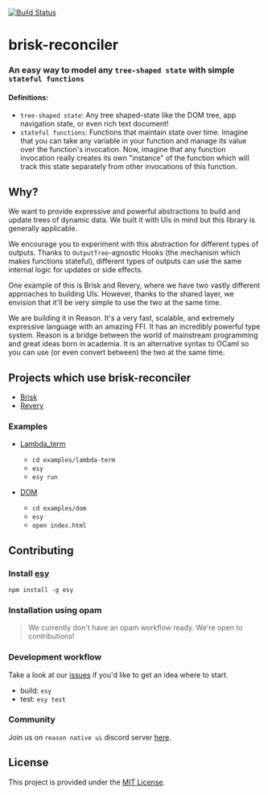 [![Build Status](https://dev.azure.com/briskml/brisk-reconciler/_apis/build/status/briskml.brisk-reconciler?branchName=master)](https://dev.azure.com/briskml/brisk-reconciler/_build/latest?definitionId=2&branchName=master)

# brisk-reconciler

### An easy way to model any `tree-shaped state` with simple `stateful functions`

#### Definitions:
- `tree-shaped state`: Any tree shaped-state like the DOM tree, app navigation state, or even rich text document!
- `stateful functions`: Functions that maintain state over time. Imagine that you can take any variable in your function and manage its value over the function's invocation. Now, imagine that any function invocation really creates its own "instance" of the function which will track this state separately from other invocations of this function.

## Why?

We want to provide expressive and powerful abstractions to build and update trees of dynamic data. We built it with UIs in mind but this library is generally applicable.

We encourage you to experiment with this abstraction for different types of outputs. Thanks to `OutputTree`-agnostic Hooks (the mechanism which makes functions stateful), different types of outputs can use the same internal logic for updates or side effects. 

One example of this is Brisk and Revery, where we have two vastly different approaches to building UIs. However, thanks to the shared layer, we envision that it'll be very simple to use the two at the same time.

We are building it in Reason. It's a very fast, scalable, and extremely expressive language with an amazing FFI. It has an incredibly powerful type system. Reason is a bridge between the world of mainstream programming and great ideas born in academia. It is an alternative syntax to OCaml so you can use (or even convert between) the two at the same time. 

## Projects which use brisk-reconciler

- [Brisk](https://github.com/briskml/brisk)
- [Revery](https://github.com/revery-ui/revery)

### Examples

- [Lambda_term](examples/lambda-term/Lambda_term.re)
  - `cd examples/lambda-term`
  - `esy`
  - `esy run`

- [DOM](examples/dom/WebReconciler.re)
  - `cd examples/dom`
  - `esy`
  - `open index.html`

## Contributing

### Install [esy](https://esy.sh/)

```
npm install -g esy
```

### Installation using opam

> We currently don't have an opam workflow ready. We're open to contributions!

### Development workflow

Take a look at our [issues](https://github.com/briskml/brisk-reconciler/issues) if you'd like to get an idea where to start. 

- build: `esy`
- test: `esy test`

### Community

Join us on `reason native ui` discord server [here](https://discord.gg/5ANq4EZ).

## License

This project is provided under the [MIT License](LICENSE).
